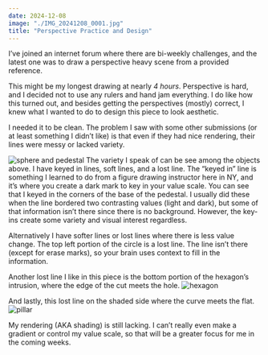 ```yaml
---
date: 2024-12-08
image: "./IMG_20241208_0001.jpg"
title: "Perspective Practice and Design"
---
```

I’ve joined an internet forum where there are bi-weekly challenges, and the latest one was to draw a perspective heavy scene from a provided reference.

This might be my longest drawing at nearly *4 hours*. Perspective is hard, and I decided not to use any rulers and hand jam everything. I do like how this turned out, and besides getting the perspectives (mostly) correct, I knew what I wanted to do to design this piece to look aesthetic.

I needed it to be clean. The problem I saw with some other submissions (or at least something I didn’t like) is that even if they had nice rendering, their lines were messy or lacked variety.

![sphere and pedestal](../../assets/perspectivePractice/Image%201-5-25%20at%209.55%E2%80%AFPM.jpg)
The variety I speak of can be see among the objects above. I have keyed in lines, soft lines, and a lost line. The “keyed in” line is something I learned to do from a figure drawing instructor here in NY, and it’s where you create a dark mark to key in your value scale. You can see that I keyed in the corners of the base of the pedestal. I usually did these when the line bordered two contrasting values (light and dark), but some of that information isn’t there since there is no background. However, the key-ins create some variety and visual interest regardless.

Alternatively I have softer lines or lost lines where there is less value change. The top left portion of the circle is a lost line. The line isn’t there (except for erase marks), so your brain uses context to fill in the information.

Another lost line I like in this piece is the bottom portion of the hexagon’s intrusion, where the edge of the cut meets the hole.
![hexagon](../../assets/perspectivePractice/Image%201-5-25%20at%209.47%E2%80%AFPM%20%281%29.jpg)<!-- {"width":298} -->

And lastly, this lost line on the shaded side where the curve meets the flat.
![pillar](../../assets/perspectivePractice/Image%201-5-25%20at%209.47%E2%80%AFPM.jpg)<!-- {"width":293} -->

My rendering (AKA shading) is still lacking. I can’t really even make a gradient or control my value scale, so that will be a greater focus for me in the coming weeks.
